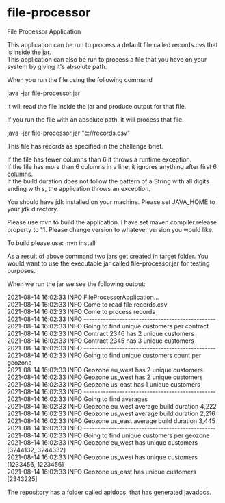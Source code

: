 # file-processor
File Processor Application

This application can be run to process a default file called records.cvs that is inside the jar.<br/>
This application can also be run to process a file that you have on your system by giving it's absolute path.

When you run the file using the following command

java -jar file-processor.jar

it will read the file inside the jar and produce output for that file.

If you run the file with an absolute path, it will process that file.

java -jar file-processor.jar "c://records.csv"

This file has records as specified in the challenge brief.

If the file has fewer columns than 6 it throws a runtime exception.<br/>
If the file has more than 6 columns in a line, it ignores anything after first 6 columns.<br/>
If the build duration does not follow the pattern of a String with all digits ending with s, the application throws an exception.

You should have jdk installed on your machine. Please set JAVA_HOME to your jdk directory.

Please use mvn to build the application.
I have set maven.compiler.release property to 11.  Please change version to whatever version you would like.

To build please use: 
mvn install

As a result of above command two jars get created in target folder. You would want to use the executable jar called file-processor.jar for testing purposes.

When we run the jar we see the following output:

2021-08-14 16:02:33 INFO FileProcessorApplication...<br/>
2021-08-14 16:02:33 INFO Come to read file records.csv<br/>
2021-08-14 16:02:33 INFO Come to process records<br/>
2021-08-14 16:02:33 INFO ------------------------------------------------<br/>
2021-08-14 16:02:33 INFO Going to find unique customers per contract<br/>
2021-08-14 16:02:33 INFO Contract 2346 has 2 unique customers<br/>
2021-08-14 16:02:33 INFO Contract 2345 has 3 unique customers<br/>
2021-08-14 16:02:33 INFO ------------------------------------------------<br/>
2021-08-14 16:02:33 INFO Going to find unique customers count per geozone<br/>
2021-08-14 16:02:33 INFO Geozone eu_west has 2 unique customers<br/>
2021-08-14 16:02:33 INFO Geozone us_west has 2 unique customers<br/>
2021-08-14 16:02:33 INFO Geozone us_east has 1 unique customers<br/>
2021-08-14 16:02:33 INFO ------------------------------------------------<br/>
2021-08-14 16:02:33 INFO Going to find averages<br/>
2021-08-14 16:02:33 INFO Geozone eu_west average build duration 4,222<br/>
2021-08-14 16:02:33 INFO Geozone us_west average build duration 2,216<br/>
2021-08-14 16:02:33 INFO Geozone us_east average build duration 3,445<br/>
2021-08-14 16:02:33 INFO ------------------------------------------------<br/>
2021-08-14 16:02:33 INFO Going to find unique customers per geozone<br/>
2021-08-14 16:02:33 INFO Geozone eu_west has unique customers [3244132, 3244332]<br/>
2021-08-14 16:02:33 INFO Geozone us_west has unique customers [1233456, 1223456]<br/>
2021-08-14 16:02:33 INFO Geozone us_east has unique customers [2343225]<br/>



The repository has a folder called apidocs, that has generated javadocs.
